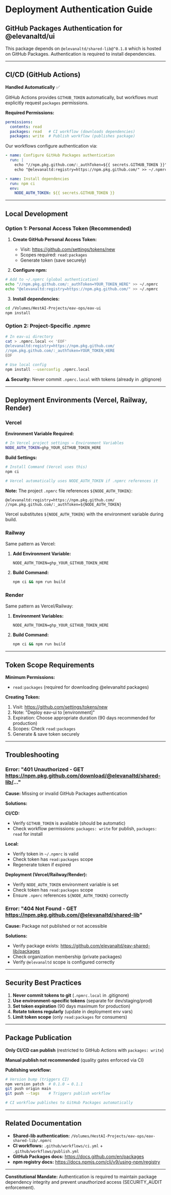 # Deployment Authentication Guide

## GitHub Packages Authentication for @elevanaltd/ui

This package depends on `@elevanaltd/shared-lib@^0.1.8` which is hosted on GitHub Packages. Authentication is required to install dependencies.

---

## CI/CD (GitHub Actions)

**Handled Automatically** ✅

GitHub Actions provides `GITHUB_TOKEN` automatically, but workflows must explicitly request `packages` permissions.

**Required Permissions:**
```yaml
permissions:
  contents: read
  packages: read   # CI workflow (downloads dependencies)
  packages: write  # Publish workflow (publishes package)
```

Our workflows configure authentication via:
```yaml
- name: Configure GitHub Packages authentication
  run: |
    echo "//npm.pkg.github.com/:_authToken=${{ secrets.GITHUB_TOKEN }}" >> ~/.npmrc
    echo "@elevanaltd:registry=https://npm.pkg.github.com/" >> ~/.npmrc

- name: Install dependencies
  run: npm ci
  env:
    NODE_AUTH_TOKEN: ${{ secrets.GITHUB_TOKEN }}
```

---

## Local Development

### Option 1: Personal Access Token (Recommended)

1. **Create GitHub Personal Access Token:**
   - Visit: https://github.com/settings/tokens/new
   - Scopes required: `read:packages`
   - Generate token (save securely)

2. **Configure npm:**
```bash
# Add to ~/.npmrc (global authentication)
echo "//npm.pkg.github.com/:_authToken=YOUR_TOKEN_HERE" >> ~/.npmrc
echo "@elevanaltd:registry=https://npm.pkg.github.com/" >> ~/.npmrc
```

3. **Install dependencies:**
```bash
cd /Volumes/HestAI-Projects/eav-ops/eav-ui
npm install
```

### Option 2: Project-Specific .npmrc

```bash
# In eav-ui directory
cat > .npmrc.local << 'EOF'
@elevanaltd:registry=https://npm.pkg.github.com/
//npm.pkg.github.com/:_authToken=YOUR_TOKEN_HERE
EOF

# Use local config
npm install --userconfig .npmrc.local
```

**⚠️ Security:** Never commit `.npmrc.local` with tokens (already in .gitignore)

---

## Deployment Environments (Vercel, Railway, Render)

### Vercel

**Environment Variable Required:**

```bash
# In Vercel project settings → Environment Variables
NODE_AUTH_TOKEN=ghp_YOUR_GITHUB_TOKEN_HERE
```

**Build Settings:**
```bash
# Install Command (Vercel uses this)
npm ci

# Vercel automatically uses NODE_AUTH_TOKEN if .npmrc references it
```

**Note:** The project `.npmrc` file references `${NODE_AUTH_TOKEN}`:
```
@elevanaltd:registry=https://npm.pkg.github.com/
//npm.pkg.github.com/:_authToken=${NODE_AUTH_TOKEN}
```

Vercel substitutes `${NODE_AUTH_TOKEN}` with the environment variable during build.

### Railway

Same pattern as Vercel:

1. **Add Environment Variable:**
   ```
   NODE_AUTH_TOKEN=ghp_YOUR_GITHUB_TOKEN_HERE
   ```

2. **Build Command:**
   ```bash
   npm ci && npm run build
   ```

### Render

Same pattern as Vercel/Railway:

1. **Environment Variables:**
   ```
   NODE_AUTH_TOKEN=ghp_YOUR_GITHUB_TOKEN_HERE
   ```

2. **Build Command:**
   ```bash
   npm ci && npm run build
   ```

---

## Token Scope Requirements

**Minimum Permissions:**
- `read:packages` (required for downloading @elevanaltd packages)

**Creating Token:**
1. Visit: https://github.com/settings/tokens/new
2. Note: "Deploy eav-ui to [environment]"
3. Expiration: Choose appropriate duration (90 days recommended for production)
4. Scopes: Check `read:packages`
5. Generate & save token securely

---

## Troubleshooting

### Error: "401 Unauthorized - GET https://npm.pkg.github.com/download/@elevanaltd/shared-lib/..."

**Cause:** Missing or invalid GitHub Packages authentication

**Solutions:**

**CI/CD:**
- Verify `GITHUB_TOKEN` is available (should be automatic)
- Check workflow permissions: `packages: write` for publish, `packages: read` for install

**Local:**
- Verify token in `~/.npmrc` is valid
- Check token has `read:packages` scope
- Regenerate token if expired

**Deployment (Vercel/Railway/Render):**
- Verify `NODE_AUTH_TOKEN` environment variable is set
- Check token has `read:packages` scope
- Ensure `.npmrc` references `${NODE_AUTH_TOKEN}` correctly

### Error: "404 Not Found - GET https://npm.pkg.github.com/@elevanaltd/shared-lib"

**Cause:** Package not published or not accessible

**Solutions:**
- Verify package exists: https://github.com/elevanaltd/eav-shared-lib/packages
- Check organization membership (private packages)
- Verify `@elevanaltd` scope is configured correctly

---

## Security Best Practices

1. **Never commit tokens to git** (`.npmrc.local` in .gitignore)
2. **Use environment-specific tokens** (separate for dev/staging/prod)
3. **Set token expiration** (90 days maximum for production)
4. **Rotate tokens regularly** (update in deployment env vars)
5. **Limit token scope** (only `read:packages` for consumers)

---

## Package Publication

**Only CI/CD can publish** (restricted to GitHub Actions with `packages: write`)

**Manual publish not recommended** (quality gates enforced via CI)

**Publishing workflow:**
```bash
# Version bump (triggers CI)
npm version patch  # 0.1.0 → 0.1.1
git push origin main
git push --tags    # Triggers publish workflow

# CI workflow publishes to GitHub Packages automatically
```

---

## Related Documentation

- **Shared-lib authentication:** `/Volumes/HestAI-Projects/eav-ops/eav-shared-lib/.npmrc`
- **CI workflows:** `.github/workflows/ci.yml` + `.github/workflows/publish.yml`
- **GitHub Packages docs:** https://docs.github.com/en/packages
- **npm registry docs:** https://docs.npmjs.com/cli/v9/using-npm/registry

---

**Constitutional Mandate:** Authentication is required to maintain package dependency integrity and prevent unauthorized access (SECURITY_AUDIT enforcement).
